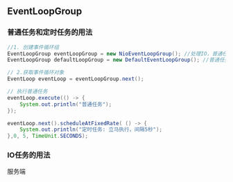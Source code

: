## EventLoopGroup

### 普通任务和定时任务的用法
```java
//1. 创建事件循环组
EventLoopGroup eventLoopGroup = new NioEventLoopGroup(); //处理IO，普通任务，定时任务
EventLoopGroup defaultLoopGroup = new DefaultEventLoopGroup(); //普通任务，定时任务

// 2.获取事件循环对象
EventLoop eventLoop = eventLoopGroup.next();

// 执行普通任务
eventLoop.execute(() -> {
    System.out.println("普通任务");
});

eventLoop.next().scheduleAtFixedRate( () -> {
    System.out.println("定时任务: 立马执行，间隔5秒");
},0, 5, TimeUnit.SECONDS);
```

### IO任务的用法
服务端
```java


```